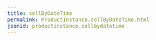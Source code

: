 ```yaml
---
title: sellByDateTime
permalink: ProductInstance.sellByDateTime.html
jsonid: productinstance_sellbydatetime
---
```

